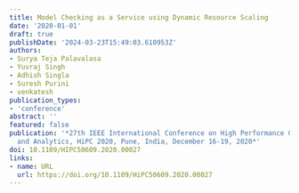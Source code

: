 ```yaml
---
title: Model Checking as a Service using Dynamic Resource Scaling
date: '2020-01-01'
draft: true
publishDate: '2024-03-23T15:49:03.610953Z'
authors:
- Surya Teja Palavalasa
- Yuvraj Singh
- Adhish Singla
- Suresh Purini
- venkatesh
publication_types:
- 'conference'
abstract: ''
featured: false
publication: '*27th IEEE International Conference on High Performance Computing, Data,
  and Analytics, HiPC 2020, Pune, India, December 16-19, 2020*'
doi: 10.1109/HIPC50609.2020.00027
links:
- name: URL
  url: https://doi.org/10.1109/HiPC50609.2020.00027
---
```


